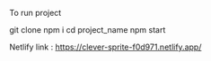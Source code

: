 To run project

git clone
npm i
cd project_name
npm start


Netlify link :  https://clever-sprite-f0d971.netlify.app/
